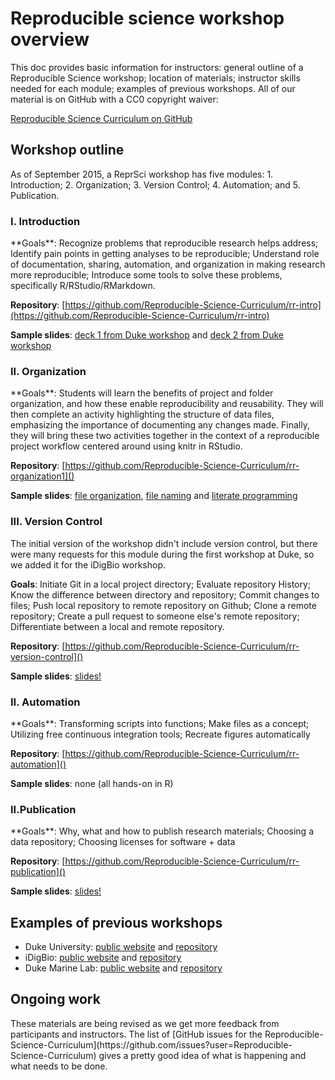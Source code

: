 <h1>Reproducible science workshop overview</h1>

This doc provides basic information for instructors: general outline of a Reproducible Science workshop; location of materials; instructor skills needed for each module; examples of previous workshops. All of our material is on GitHub with a CC0 copyright waiver:

[Reproducible Science Curriculum on GitHub](https://github.com/Reproducible-Science-Curriculum)

<h2>Workshop outline</h2>

As of September 2015, a ReprSci workshop has five modules: 1. Introduction; 2. Organization; 3. Version Control; 4. Automation; and 5. Publication. 

<h3>I. Introduction</h3>
**Goals**: Recognize problems that reproducible research helps address; Identify pain points in getting analyses to be reproducible; Understand role of documentation, sharing, automation, and organization in making research more reproducible; Introduce some tools to solve these problems, specifically R/RStudio/RMarkdown.

**Repository**: [https://github.com/Reproducible-Science-Curriculum/rr-intro](https://github.com/Reproducible-Science-Curriculum/rr-intro)

**Sample slides**: [deck 1 from Duke workshop](http://reproducible-science-curriculum.github.io/2015-05-14-reproducible-science-duke/intro-slides/intro-01-slides.html) and [deck 2 from Duke workshop](http://reproducible-science-curriculum.github.io/2015-05-14-reproducible-science-duke/intro-slides/intro-02-slides.html)  

<h3>II. Organization</h3>
**Goals**: Students will learn the benefits of project and folder organization, and how these enable reproducibility and reusability. They will then complete an activity highlighting the structure of data files, emphasizing the importance of documenting any changes made. Finally, they will bring these two activities together in the context of a reproducible project workflow centered around using knitr in RStudio.

**Repository**: [https://github.com/Reproducible-Science-Curriculum/rr-organization1]()

**Sample slides**: [file organization](http://reproducible-science-curriculum.github.io/2015-05-14-reproducible-science-duke/organization-slides/), [file naming](http://reproducible-science-curriculum.github.io/2015-05-14-reproducible-science-duke/naming-slides/) and [literate programming](http://reproducible-science-curriculum.github.io/2015-05-14-reproducible-science-duke/lit-prog-slides/)

<h3>III. Version Control</h3>
The initial version of the workshop didn't include version control, but there were many requests for this module during the first workshop at Duke, so we added it for the iDigBio workshop. 

**Goals**: Initiate Git in a local project directory; Evaluate repository History; Know the difference between directory and repository; Commit changes to files; Push local repository to remote repository on Github; Clone a remote repository; Create a pull request to someone else's remote repository; Differentiate between a local and remote repository.

**Repository**: [https://github.com/Reproducible-Science-Curriculum/rr-version-control]()

**Sample slides**: [slides!](http://reproducible-science-curriculum.github.io/2015-06-01-reproducible-science-idigbio/vcs-slides/01-motivation-slides.html)

<h3>II. Automation</h3>
**Goals**: Transforming scripts into functions; Make files as a concept; Utilizing free continuous integration tools;   Recreate figures automatically

**Repository**: [https://github.com/Reproducible-Science-Curriculum/rr-automation]()

**Sample slides**: none (all hands-on in R)

<h3>II.Publication</h3>
**Goals**: Why, what and how to publish research materials; Choosing a data repository; Choosing licenses for software + data

**Repository**: [https://github.com/Reproducible-Science-Curriculum/rr-publication]()

**Sample slides**: [slides!](http://reproducible-science-curriculum.github.io/2015-06-01-reproducible-science-idigbio/slides/01-publication-slides.html)


<h2>Examples of previous workshops</h2>  

* Duke University: [public website](http://reproducible-science-curriculum.github.io/2015-05-14-reproducible-science-duke/) and [repository](https://github.com/Reproducible-Science-Curriculum/2015-05-14-reproducible-science-duke)
* iDigBio: [public website](http://reproducible-science-curriculum.github.io/2015-06-01-reproducible-science-idigbio/) and [repository](https://github.com/Reproducible-Science-Curriculum/2015-06-01-reproducible-science-idigbio)
* Duke Marine Lab: [public website](http://reproducible-science-curriculum.github.io/2015-09-24-reproducible-science-duml/) and [repository](https://github.com/Reproducible-Science-Curriculum/2015-09-24-reproducible-science-duml)

<h2>Ongoing work</h2>
These materials are being revised as we get more feedback from participants and instructors. The list of [GitHub issues for the Reproducible-Science-Curriculum](https://github.com/issues?user=Reproducible-Science-Curriculum) gives a pretty good idea of what is happening and what needs to be done. 



